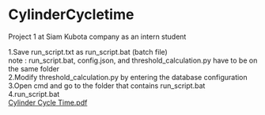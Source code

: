 # CylinderCycletime
Project 1 at Siam Kubota company as an intern student

1.Save run_script.txt as run_script.bat (batch file) <br/>
note : run_script.bat, config.json, and threshold_calculation.py have to be on the same folder <br/>
2.Modify threshold_calculation.py by entering the database configuration <br/>
3.Open cmd and go to the folder that contains run_script.bat <br/>
4.run_script.bat <br/>
[Cylinder Cycle Time.pdf](https://github.com/user-attachments/files/16357747/Cylinder.Cycle.Time.pdf)
